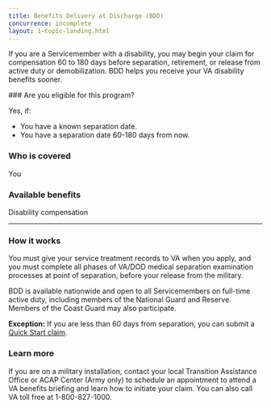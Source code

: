 ```yaml
---
title: Benefits Delivery at Discharge (BDD)
concurrence: incomplete
layout: 1-topic-landing.html
---
```


If you are a Servicemember with a disability, you may begin your claim for compensation 60 to 180 days before separation, retirement, or release from active duty or demobilization. BDD helps you receive your VA disability benefits sooner.

<div class="call-out" markdown="1">
### Are you eligible for this program?

Yes, if:

-	You have a known separation date.
-	You have a separation date 60-180 days from now.

### Who is covered
You
</div>

### Available benefits

Disability compensation

-----

### How it works
You must give your service treatment records to VA when you apply, and you must complete all phases of VA/DOD medical separation examination processes at point of separation, before your release from the military.

BDD is available nationwide and open to all Servicemembers on full-time active duty, including members of the National Guard and Reserve. Members of the Coast Guard may also participate.

**Exception:** If you are less than 60 days from separation, you can submit a [Quick Start claim](/disability-benefits/claims-process/claim-types/predischarge-claim/quick-start/index.html).

### Learn more
If you are on a military installation, contact your local Transition Assistance Office or ACAP Center (Army only) to schedule an appointment to attend a VA benefits briefing and learn how to initiate your claim. You can also call VA toll free at 1-800-827-1000.
